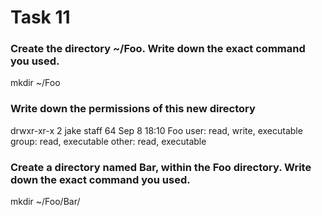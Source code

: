 # Task 11

### Create the directory ~/Foo. Write down the exact command you used. 

mkdir ~/Foo

### Write down the permissions of this new directory

drwxr-xr-x   2 jake  staff    64 Sep  8 18:10 Foo
user: read, write, executable
group: read, executable
other: read, executable

### Create a directory named Bar, within the Foo directory. Write down the exact command you used. 

mkdir ~/Foo/Bar/
